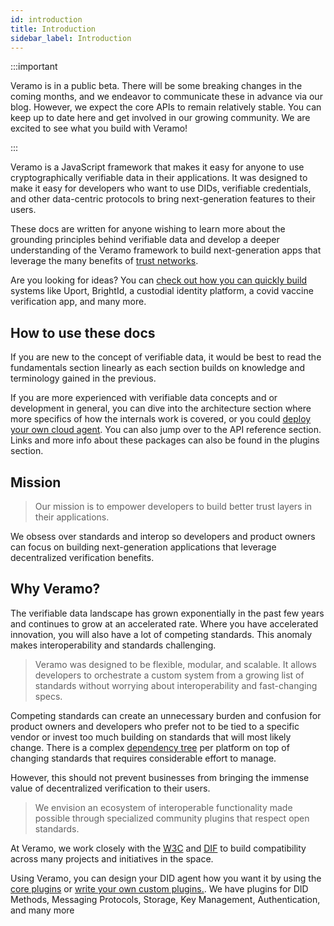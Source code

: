 ```yaml
---
id: introduction
title: Introduction
sidebar_label: Introduction
---
```


:::important

Veramo is in a public beta. There will be some breaking changes in the coming months, and we endeavor to communicate these in advance via our blog. However, we expect the core APIs to remain relatively stable. You can keep up to date here and get involved in our growing community. We are excited to see what you build with Veramo!

:::

Veramo is a JavaScript framework that makes it easy for anyone to use cryptographically verifiable data in their applications. It was designed to make it easy for developers who want to use DIDs, verifiable credentials, and other data-centric protocols to bring next-generation features to their users.

These docs are written for anyone wishing to learn more about the grounding principles behind verifiable data and develop a deeper understanding of the Veramo framework to build next-generation apps that leverage the many benefits of [trust networks](/docs/).

Are you looking for ideas? You can [check out how you can quickly build](/docs/) systems like Uport, BrightId, a custodial identity platform, a covid vaccine verification app, and many more.

## How to use these docs

If you are new to the concept of verifiable data, it would be best to read the fundamentals section linearly as each section builds on knowledge and terminology gained in the previous.

If you are more experienced with verifiable data concepts and or development in general, you can dive into the architecture section where more specifics of how the internals work is covered, or you could [deploy your own cloud agent](/docs/agent/cloud_agent). You can also jump over to the API reference section. Links and more info about these packages can also be found in the plugins section.

## Mission

> Our mission is to empower developers to build better trust layers in their applications.

We obsess over standards and interop so developers and product owners can focus on building next-generation applications that leverage decentralized verification benefits.

## Why Veramo?

The verifiable data landscape has grown exponentially in the past few years and continues to grow at an accelerated rate. Where you have accelerated innovation, you will also have a lot of competing standards. This anomaly makes interoperability and standards challenging.

> Veramo was designed to be flexible, modular, and scalable. It allows developers to orchestrate a custom system from a growing list of standards without worrying about interoperability and fast-changing specs.

Competing standards can create an unnecessary burden and confusion for product owners and developers who prefer not to be tied to a specific vendor or invest too much building on standards that will most likely change. There is a complex [dependency tree](/docs/advanced/data_flow) per platform on top of changing standards that requires considerable effort to manage.

However, this should not prevent businesses from bringing the immense value of decentralized verification to their users.

> We envision an ecosystem of interoperable functionality made possible through specialized community plugins that respect open standards.

At Veramo, we work closely with the [W3C](https://www.w3.org/) and [DIF](https://identity.foundation/) to build compatibility across many projects and initiatives in the space.

Using Veramo, you can design your DID agent how you want it by using the [core plugins](/docs/agent/plugins) or [write your own custom plugins.](/docs/guides/create_plugin). We have plugins for DID Methods, Messaging Protocols, Storage, Key Management, Authentication, and many more
